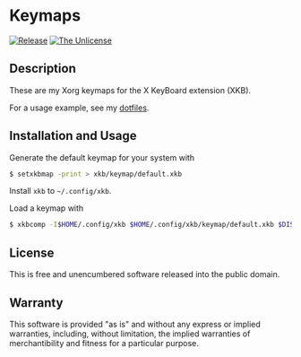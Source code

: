 # Keymaps

[![Release](https://img.shields.io/github/release/rxrc/keymaps.svg)](https://github.com/rxrc/keymaps/releases)
[![The Unlicense](https://img.shields.io/github/license/rxrc/keymaps.svg)](./LICENSE.txt)

## Description

These are my Xorg keymaps for the X KeyBoard extension (XKB).

For a usage example, see my [dotfiles].

[dotfiles]: https://github.com/rxrc/dotfiles

## Installation and Usage

Generate the default keymap for your system with

```bash
$ setxkbmap -print > xkb/keymap/default.xkb
```

Install `xkb` to `~/.config/xkb`.

Load a keymap with

```bash
$ xkbcomp -I$HOME/.config/xkb $HOME/.config/xkb/keymap/default.xkb $DISPLAY
```

## License

This is free and unencumbered software released into the public domain.

## Warranty

This software is provided "as is" and without any express or
implied warranties, including, without limitation, the implied
warranties of merchantibility and fitness for a particular
purpose.
